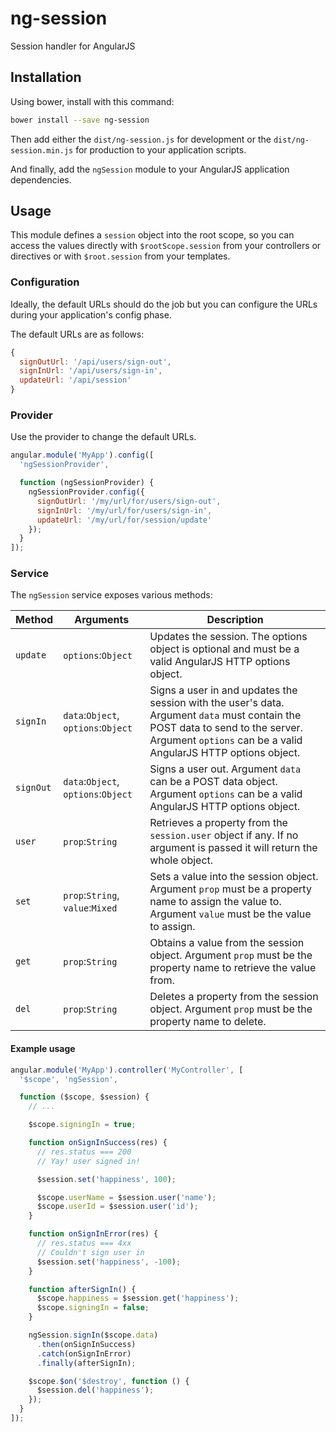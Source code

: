 # ng-session

Session handler for AngularJS

## Installation

Using bower, install with this command:

```sh
bower install --save ng-session
```

Then add either the `dist/ng-session.js` for development or the `dist/ng-session.min.js` for production to your application scripts.

And finally, add the `ngSession` module to your AngularJS application dependencies.

## Usage

This module defines a `session` object into the root scope, so you can access the values directly with `$rootScope.session` from your controllers or directives or with `$root.session` from your templates.

### Configuration

Ideally, the default URLs should do the job but you can configure the URLs during your application's config phase.

The default URLs are as follows:

```javascript
{
  signOutUrl: '/api/users/sign-out',
  signInUrl: '/api/users/sign-in',
  updateUrl: '/api/session'
}
```

### Provider

Use the provider to change the default URLs.

```javascript
angular.module('MyApp').config([
  'ngSessionProvider',

  function (ngSessionProvider) {
    ngSessionProvider.config({
      signOutUrl: '/my/url/for/users/sign-out',
      signInUrl: '/my/url/for/users/sign-in',
      updateUrl: '/my/url/for/session/update'
    });
  }
]);
```

### Service

The `ngSession` service exposes various methods:

Method    | Arguments                           | Description
--------- | ----------------------------------- | ------------------------------------------------------------------------------------------------------------------------------------------------------------------------------------------------
`update`  | `options`:`Object`                  | Updates the session. The options object is optional and must be a valid AngularJS HTTP options object.
`signIn`  | `data`:`Object`, `options`:`Object` | Signs a user in and updates the session with the user's data. Argument `data` must contain the POST data to send to the server. Argument `options` can be a valid AngularJS HTTP options object.
`signOut` | `data`:`Object`, `options`:`Object` | Signs a user out. Argument `data` can be a POST data object. Argument `options` can be a valid AngularJS HTTP options object.
`user`    | `prop`:`String`                     | Retrieves a property from the `session.user` object if any. If no argument is passed it will return the whole object.
`set`     | `prop`:`String`, `value`:`Mixed`    | Sets a value into the session object. Argument `prop` must be a property name to assign the value to. Argument `value` must be the value to assign.
`get`     | `prop`:`String`                     | Obtains a value from the session object. Argument `prop` must be the property name to retrieve the value from.
`del`     | `prop`:`String`                     | Deletes a property from the session object. Argument `prop` must be the property name to delete.

#### Example usage

```javascript
angular.module('MyApp').controller('MyController', [
  '$scope', 'ngSession',

  function ($scope, $session) {
    // ...

    $scope.signingIn = true;

    function onSignInSuccess(res) {
      // res.status === 200
      // Yay! user signed in!

      $session.set('happiness', 100);

      $scope.userName = $session.user('name');
      $scope.userId = $session.user('id');
    }

    function onSignInError(res) {
      // res.status === 4xx
      // Couldn't sign user in
      $session.set('happiness', -100);
    }

    function afterSignIn() {
      $scope.happiness = $session.get('happiness');      
      $scope.signingIn = false;
    }

    ngSession.signIn($scope.data)
      .then(onSignInSuccess)
      .catch(onSignInError)
      .finally(afterSignIn);

    $scope.$on('$destroy', function () {
      $session.del('happiness');
    });
  }
]);
```
